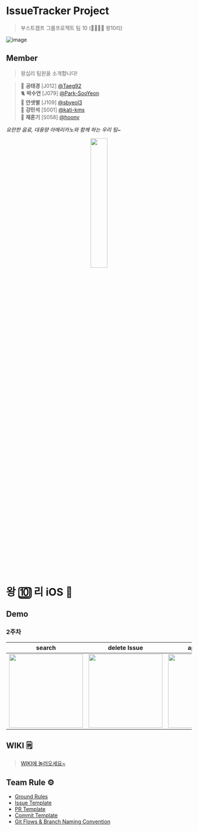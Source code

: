 # IssueTracker Project

> 부스트캠프 그룹프로젝트 팀 10 (👨‍👩‍👦‍👦  왕10리)

![image](https://user-images.githubusercontent.com/43198553/99027417-84f43200-25b0-11eb-9ed6-e732acf4fb48.png)

## Member
> 왕십리 팀원을 소개합니다!

> 🐳 **공태경** [J012]  [@Taeg92](https://github.com/Taeg92) <br/>
 🐈 **박수연** [J079]  [@Park-SooYeon](https://github.com/Park-SooYeon) <br/>
🐘 **안샛별** [J109] [@sbyeol3 ](https://github.com/sbyeol3) <br/>
🐧 **강민석** [S001]  [@kati-kms](https://github.com/kati-kms) <br/>
🐥 **채훈기** [S058] [@hoonv](https://github.com/hoonv) <br/>

*요란한 음료, 대용량 아메리카노와 함께 하는 우리 팀~*

<p align="center"><img src="https://octodex.github.com/images/steroidtocat.png" width="30%"></p>

# 왕 🔟 리 iOS 🍎


## Demo


### 2주차
|                            search                            |                         delete Issue                         |                        apply filters                         |                         create issue                         |
| :----------------------------------------------------------: | :----------------------------------------------------------: | :----------------------------------------------------------: | :----------------------------------------------------------: |
| <img width="200" src="https://user-images.githubusercontent.com/19145853/98321886-7b575100-2029-11eb-875a-39ff93a6d73d.gif"> | <img width="200" src="https://user-images.githubusercontent.com/19145853/98321897-84482280-2029-11eb-8cb9-523d86147ecf.gif"> | <img width="200" src="https://user-images.githubusercontent.com/19145853/98321900-8611e600-2029-11eb-99e8-dd8217dbf957.gif"> | <img width="200" src="https://user-images.githubusercontent.com/19145853/98322193-341d9000-202a-11eb-936c-82ed1e443623.gif"> |


## WIKI 🗒
>[WIKI에 놀러오세요~](https://github.com/boostcamp-2020/IssueTracker-10/wiki)
>

## Team Rule ⚙️
- [Ground Rules](https://github.com/boostcamp-2020/IssueTracker-10/wiki/01.-Ground-Rules)
- [Issue Template](https://github.com/boostcamp-2020/IssueTracker-10/wiki/05.-Issue-Template)
- [PR Template](https://github.com/boostcamp-2020/IssueTracker-10/wiki/02.-PR-Template)
- [Commit Template](https://github.com/boostcamp-2020/IssueTracker-10/wiki/03.-Commit-Template)
- [Git Flows & Branch Naming Convention](https://github.com/boostcamp-2020/IssueTracker-10/wiki/04.-Git-Flows-&-Branch-Naming-Convention)
  
